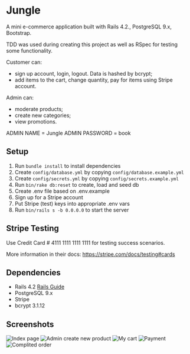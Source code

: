 # Jungle

A mini e-commerce application built with Rails 4.2., PostgreSQL 9.x, Bootstrap. 

TDD was used during creating this project as well as RSpec for testing some functionality.

Customer can:
* sign up account, login, logout. Data is hashed by bcrypt;
* add items to the cart, change quantity, pay for items using Stripe account.

Admin can:
* moderate products;
* create new categories;
* view promotions.

ADMIN NAME = Jungle
ADMIN PASSWORD = book




## Setup

1. Run `bundle install` to install dependencies
2. Create `config/database.yml` by copying `config/database.example.yml`
3. Create `config/secrets.yml` by copying `config/secrets.example.yml`
4. Run `bin/rake db:reset` to create, load and seed db
5. Create .env file based on .env.example
6. Sign up for a Stripe account
7. Put Stripe (test) keys into appropriate .env vars
8. Run `bin/rails s -b 0.0.0.0` to start the server

## Stripe Testing

Use Credit Card # 4111 1111 1111 1111 for testing success scenarios.

More information in their docs: <https://stripe.com/docs/testing#cards>

## Dependencies

* Rails 4.2 [Rails Guide](http://guides.rubyonrails.org/v4.2/)
* PostgreSQL 9.x
* Stripe
* bcrypt 3.1.12

## Screenshots

![Index page](https://user-images.githubusercontent.com/55424136/81231471-34789800-8fc1-11ea-8661-168b3734bec8.png)
![Admin create new product](https://user-images.githubusercontent.com/55424136/81231470-33e00180-8fc1-11ea-82f7-325a471562e7.png)
![My cart](https://user-images.githubusercontent.com/55424136/81231469-33e00180-8fc1-11ea-86b8-73c57a310efc.png)
![Payment](https://user-images.githubusercontent.com/55424136/81231467-33476b00-8fc1-11ea-985d-0d08944b244d.png)
![Complited order](https://user-images.githubusercontent.com/55424136/81231456-2f1b4d80-8fc1-11ea-93eb-c99a2419a03a.png)



